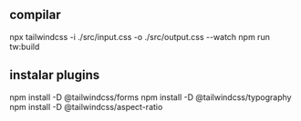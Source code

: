 ## compilar 

npx tailwindcss -i ./src/input.css -o ./src/output.css --watch
npm run tw:build

## instalar plugins
npm install -D @tailwindcss/forms
npm install -D @tailwindcss/typography
npm install -D @tailwindcss/aspect-ratio

